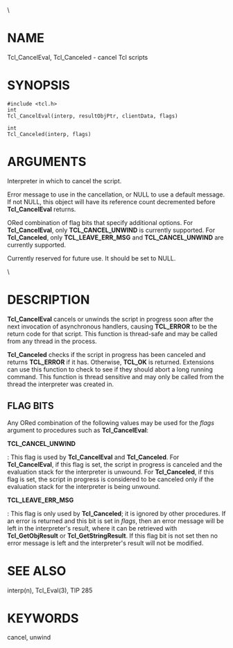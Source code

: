 \

# NAME

Tcl_CancelEval, Tcl_Canceled - cancel Tcl scripts

# SYNOPSIS

    #include <tcl.h>
    int
    Tcl_CancelEval(interp, resultObjPtr, clientData, flags)

    int
    Tcl_Canceled(interp, flags)

# ARGUMENTS

Interpreter in which to cancel the script.

Error message to use in the cancellation, or NULL to use a default
message. If not NULL, this object will have its reference count
decremented before **Tcl_CancelEval** returns.

ORed combination of flag bits that specify additional options. For
**Tcl_CancelEval**, only **TCL_CANCEL_UNWIND** is currently supported.
For **Tcl_Canceled**, only **TCL_LEAVE_ERR_MSG** and
**TCL_CANCEL_UNWIND** are currently supported.

Currently reserved for future use. It should be set to NULL.

\

# DESCRIPTION

**Tcl_CancelEval** cancels or unwinds the script in progress soon after
the next invocation of asynchronous handlers, causing **TCL_ERROR** to
be the return code for that script. This function is thread-safe and may
be called from any thread in the process.

**Tcl_Canceled** checks if the script in progress has been canceled and
returns **TCL_ERROR** if it has. Otherwise, **TCL_OK** is returned.
Extensions can use this function to check to see if they should abort a
long running command. This function is thread sensitive and may only be
called from the thread the interpreter was created in.

## FLAG BITS

Any ORed combination of the following values may be used for the *flags*
argument to procedures such as **Tcl_CancelEval**:

**TCL_CANCEL_UNWIND**

:   This flag is used by **Tcl_CancelEval** and **Tcl_Canceled**. For
    **Tcl_CancelEval**, if this flag is set, the script in progress is
    canceled and the evaluation stack for the interpreter is unwound.
    For **Tcl_Canceled**, if this flag is set, the script in progress is
    considered to be canceled only if the evaluation stack for the
    interpreter is being unwound.

**TCL_LEAVE_ERR_MSG**

:   This flag is only used by **Tcl_Canceled**; it is ignored by other
    procedures. If an error is returned and this bit is set in *flags*,
    then an error message will be left in the interpreter\'s result,
    where it can be retrieved with **Tcl_GetObjResult** or
    **Tcl_GetStringResult**. If this flag bit is not set then no error
    message is left and the interpreter\'s result will not be modified.

# SEE ALSO

interp(n), Tcl_Eval(3), TIP 285

# KEYWORDS

cancel, unwind
